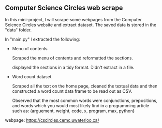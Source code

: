 ## Computer Science Circles web scrape



In this mini-project, I will scrape some webpages from the Computer Science Circles website and extract dataset. The saved data is stored in the "data" folder.



In "main.py" I extracted the following:

- Menu of contents

  Scraped the menu of contents and reformatted the sections.

  displayed the sections in a tidy format. Didn't extract in a file.

- Word count dataset

  Scraped all the text on the home page, cleaned the textual data and then constructed a word count data frame to be read out as CSV.
  
  Observed that the most common words were conjunctions, prepositions, and words which you would most likely find in a programming article such as:
  {arguement, weight, code, x, program, max, python}


webpage:
https://cscircles.cemc.uwaterloo.ca/


